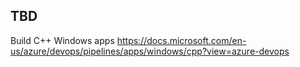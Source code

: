 ## TBD
Build C++ Windows apps
https://docs.microsoft.com/en-us/azure/devops/pipelines/apps/windows/cpp?view=azure-devops